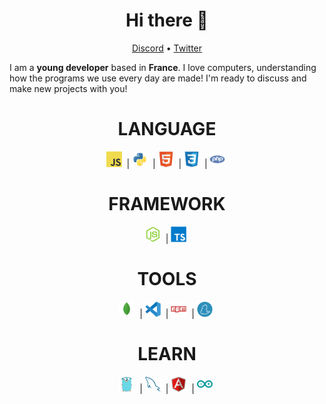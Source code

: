<h1 align="center">Hi there 👋</h1>

<p align="center">
  <a href="https://discord.com/users/340223064388403201">Discord</a> •
  <a href="https://twitter.com/__Tilu__">Twitter</a>
</p>

I am a __young developer__ based in __France__. I love computers, understanding how the programs we use every day are made! I'm ready to discuss and make new projects with you!

<h1 align="center">LANGUAGE</h1>

<p align="center"> 
  <code><img height="25" src="https://raw.githubusercontent.com/github/explore/80688e429a7d4ef2fca1e82350fe8e3517d3494d/topics/javascript/javascript.png"></code>&nbsp; | 
  <code><img height="25" src="https://raw.githubusercontent.com/devicons/devicon/master/icons/python/python-original.svg"></code>&nbsp; | 
  <code><img height="25" src="https://raw.githubusercontent.com/devicons/devicon/master/icons/html5/html5-original.svg"></code>&nbsp; | 
  <code><img height="25" src="https://raw.githubusercontent.com/devicons/devicon/master/icons/css3/css3-original.svg"></code>&nbsp; | 
  <code><img height="25" src="https://raw.githubusercontent.com/devicons/devicon/00f02ef57fb7601fd1ddcc2fe6fe670fef3ae3e4/icons/php/php-plain.svg"></code>&nbsp;
             
</p>


<h1 align="center">FRAMEWORK</h1>

<p align="center">
  <code><img height="25" src="https://raw.githubusercontent.com/devicons/devicon/master/icons/nodejs/nodejs-original.svg"></code>&nbsp; | 
  <code><img height="25" src="https://raw.githubusercontent.com/devicons/devicon/master/icons/typescript/typescript-plain.svg"></code>&nbsp;
</p>

<h1 align="center">TOOLS</h1>
<p align="center">
    <code><img height="25" src="https://raw.githubusercontent.com/devicons/devicon/master/icons/mongodb/mongodb-original.svg"></code>&nbsp; | 
    <code><img height="25" src="https://raw.githubusercontent.com/devicons/devicon/00f02ef57fb7601fd1ddcc2fe6fe670fef3ae3e4/icons/vscode/vscode-original.svg"></code>&nbsp; | 
    <code><img height="25" src="https://raw.githubusercontent.com/devicons/devicon/00f02ef57fb7601fd1ddcc2fe6fe670fef3ae3e4/icons/npm/npm-original-wordmark.svg"></code>&nbsp; | 
    <code><img height="25" src="https://raw.githubusercontent.com/devicons/devicon/00f02ef57fb7601fd1ddcc2fe6fe670fef3ae3e4/icons/yarn/yarn-original.svg"></code>&nbsp;
</p>

<h1 align="center">LEARN</h1>
<p align="center">
    <code><img height="25" src="https://raw.githubusercontent.com/devicons/devicon/master/icons/go/go-original.svg"></code>&nbsp; | 
    <code><img height="25" src="https://raw.githubusercontent.com/devicons/devicon/00f02ef57fb7601fd1ddcc2fe6fe670fef3ae3e4/icons/mysql/mysql-original.svg"></code>&nbsp; | 
    <code><img height="25" src="https://raw.githubusercontent.com/devicons/devicon/00f02ef57fb7601fd1ddcc2fe6fe670fef3ae3e4/icons/angularjs/angularjs-original.svg"></code>&nbsp; | 
    <code><img height="25" src="https://raw.githubusercontent.com/devicons/devicon/00f02ef57fb7601fd1ddcc2fe6fe670fef3ae3e4/icons/arduino/arduino-original.svg"></code>&nbsp; 
</p>
